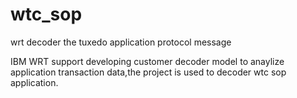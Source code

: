wtc_sop
=======

wrt decoder the tuxedo application protocol message


IBM WRT support developing customer decoder model to anaylize application transaction data,the project is used to 
decoder wtc sop application.
